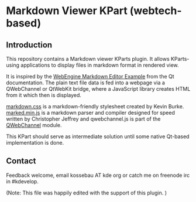# Markdown Viewer KPart (webtech-based)

## Introduction

This repository contains a Markdown viewer KParts plugin. It allows KParts-using applications to display files in markdown format in rendered view.

It is inspired by the [WebEngine Markdown Editor Example](ttps://doc.qt.io/qt-5/qtwebengine-webenginewidgets-markdowneditor-example.html)
from the Qt documentation. The plain text file data is fed into a webpage via a QWebChannel or QtWebKit bridge, where a JavaScript library creates HTML from it which then is displayed.

[markdown.css](http://kevinburke.bitbucket.org/markdowncss/) is a markdown-friendly stylesheet created by Kevin Burke. [marked.min.js](https://github.com/chjj/marked) is a markdown parser and compiler designed for speed written by Christopher Jeffrey and qwebchannel.js is part of the [QWebChannel](https://doc.qt.io/qt-5/qwebchannel.html) module.

This KPart should serve as intermediate solution until some native Qt-based implementation is done.

## Contact

Feedback welcome, email kossebau AT kde org or catch me on freenode irc in #kdevelop.

(Note: This file was happily edited with the support of this plugin. )

